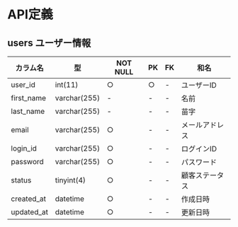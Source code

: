 # API定義

## users ユーザー情報
|カラム名|型|NOT NULL|PK|FK|和名|
|---|---|---|---|---|---|
|user_id|int(11)|○|○|-|ユーザーID|
|first_name|varchar(255)|-|-|-|名前|
|last_name|varchar(255)|-|-|-|苗字|
|email|varchar(255)|○|-|-|メールアドレス|
|login_id|varchar(255)|○|-|-|ログインID|
|password|varchar(255)|○|-|-|パスワード|
|status|tinyint(4)|○|-|-|顧客ステータス|
|created_at|datetime|○|-|-|作成日時|
|updated_at|datetime|○|-|-|更新日時|